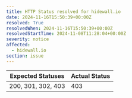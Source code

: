 ```yaml
---
title: HTTP Status resolved for hidewall.io
date: 2024-11-16T15:50:39+00:00Z
resolved: True
resolvedWhen: 2024-11-16T15:50:39+00:00Z
resolvedStartTime: 2024-11-08T11:28:04+00:00Z
severity: notice
affected:
  - hidewall.io
section: issue
---
```


| Expected Statuses | Actual Status  |
|-------------------|----------------|
| 200, 301, 302, 403 | 403 |
